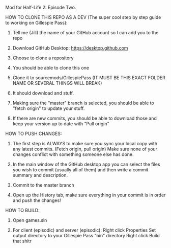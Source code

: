 Mod for Half-Life 2: Episode Two.



HOW TO CLONE THIS REPO AS A DEV (The super cool step by step guide to working on Gillespie Pass):

1. Tell me (Jill) the name of your GitHub account so I can add you to the repo

2. Download GitHub Desktop: https://desktop.github.com

3. Choose to clone a repository

4. You should be able to clone this one

5. Clone it to sourcemods/GillespiePass (IT MUST BE THIS EXACT FOLDER NAME OR SEVERAL THINGS WILL BREAK)

6. It should download and stuff. 

7. Making sure the "master" branch is selected, you should be able to "fetch origin" to update your stuff.

8. If there are new commits, you should be able to download those and keep your version up to date with "Pull origin"



HOW TO PUSH CHANGES:

1. The first step is ALWAYS to make sure you sync your local copy with any latest commits. (Fetch origin, pull origin) Make sure none of your changes conflict with something someone else has done.

2. In the main window of the GitHub desktop app you can select the files you wish to commit (usually all of them) and then write a commit summary and description.

3. Commit to the master branch

4. Open up the History tab, make sure everything in your commit is in order and push the changes!


HOW TO BUILD:

1. Open games.sln

2. For client (episodic) and server (episodic):
Right click
Properties
Set output directory to your Gillespie Pass "bin" directory
Right click
Build that shitr 